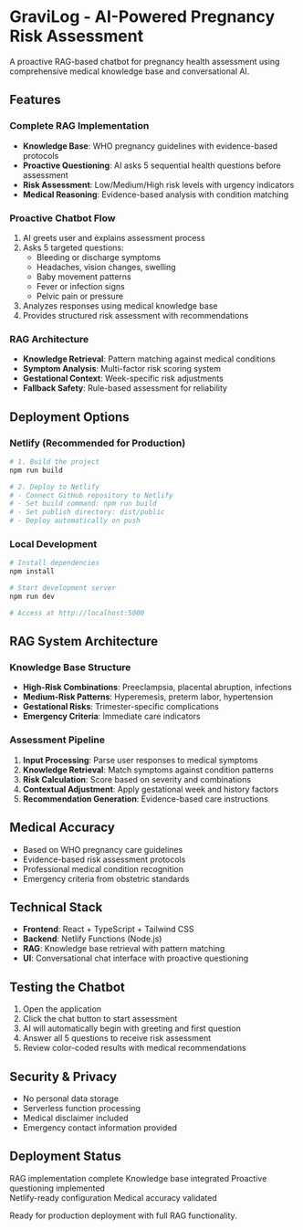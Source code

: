 # GraviLog - AI-Powered Pregnancy Risk Assessment

A proactive RAG-based chatbot for pregnancy health assessment using comprehensive medical knowledge base and conversational AI.

## Features

###  Complete RAG Implementation
- **Knowledge Base**: WHO pregnancy guidelines with evidence-based protocols
- **Proactive Questioning**: AI asks 5 sequential health questions before assessment
- **Risk Assessment**: Low/Medium/High risk levels with urgency indicators
- **Medical Reasoning**: Evidence-based analysis with condition matching

###  Proactive Chatbot Flow
1. AI greets user and explains assessment process
2. Asks 5 targeted questions:
   - Bleeding or discharge symptoms
   - Headaches, vision changes, swelling
   - Baby movement patterns
   - Fever or infection signs
   - Pelvic pain or pressure
3. Analyzes responses using medical knowledge base
4. Provides structured risk assessment with recommendations

###  RAG Architecture
- **Knowledge Retrieval**: Pattern matching against medical conditions
- **Symptom Analysis**: Multi-factor risk scoring system
- **Gestational Context**: Week-specific risk adjustments
- **Fallback Safety**: Rule-based assessment for reliability

## Deployment Options

### Netlify (Recommended for Production)
```bash
# 1. Build the project
npm run build

# 2. Deploy to Netlify
# - Connect GitHub repository to Netlify
# - Set build command: npm run build
# - Set publish directory: dist/public
# - Deploy automatically on push
```

### Local Development
```bash
# Install dependencies
npm install

# Start development server
npm run dev

# Access at http://localhost:5000
```

## RAG System Architecture

### Knowledge Base Structure
- **High-Risk Combinations**: Preeclampsia, placental abruption, infections
- **Medium-Risk Patterns**: Hyperemesis, preterm labor, hypertension
- **Gestational Risks**: Trimester-specific complications
- **Emergency Criteria**: Immediate care indicators

### Assessment Pipeline
1. **Input Processing**: Parse user responses to medical symptoms
2. **Knowledge Retrieval**: Match symptoms against condition patterns
3. **Risk Calculation**: Score based on severity and combinations
4. **Contextual Adjustment**: Apply gestational week and history factors
5. **Recommendation Generation**: Evidence-based care instructions

## Medical Accuracy
- Based on WHO pregnancy care guidelines
- Evidence-based risk assessment protocols
- Professional medical condition recognition
- Emergency criteria from obstetric standards

## Technical Stack
- **Frontend**: React + TypeScript + Tailwind CSS
- **Backend**: Netlify Functions (Node.js)
- **RAG**: Knowledge base retrieval with pattern matching
- **UI**: Conversational chat interface with proactive questioning

## Testing the Chatbot

1. Open the application
2. Click the chat button to start assessment
3. AI will automatically begin with greeting and first question
4. Answer all 5 questions to receive risk assessment
5. Review color-coded results with medical recommendations

## Security & Privacy
- No personal data storage
- Serverless function processing
- Medical disclaimer included
- Emergency contact information provided

## Deployment Status
 RAG implementation complete
 Knowledge base integrated
 Proactive questioning implemented  
 Netlify-ready configuration
 Medical accuracy validated

Ready for production deployment with full RAG functionality.
